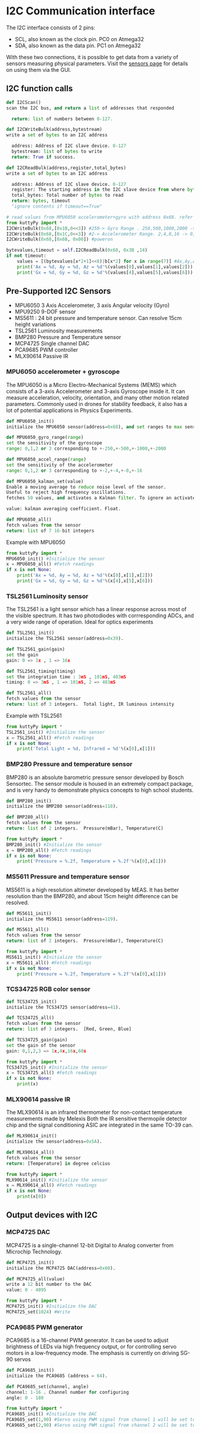 # I2C Communication interface

The I2C interface consists of 2 pins:

+ SCL, also known as the clock pin. PC0 on Atmega32
+ SDA, also known as the data pin. PC1 on Atmega32

With these two connections, it is possible to get data from a variety of sensors measuring
physical parameters. Visit the [sensors page](../../sensors) for details on using them via the GUI.


## I2C function calls

```python tab="I2CScan" hl_lines="1"
def I2CScan()
scan the I2C bus, and return a list of addresses that responded

  return: list of numbers between 0-127.

```

```python tab="I2CWriteBulk" hl_lines="1"
def I2CWriteBulk(address,bytestream)
write a set of bytes to an I2C address

  address: Address of I2C slave device. 0-127
  bytestream: list of bytes to write
  return: True if success.

```

```python tab="I2CReadBulk" hl_lines="1"
def I2CReadBulk(address,register,total_bytes)
write a set of bytes to an I2C address

  address: Address of I2C slave device. 0-127
  register: The starting address in the I2C slave device from where bytes are to be read
  total_bytes: Total number of bytes to read
  return: bytes, timeout
  "ignore contents if timeout==True"

```


```python tab="MPU6050 example"  hl_lines="1"
# read values from MPU6050 accelerometer+gyro with address 0x68. refer datasheet.
from kuttyPy import *
I2CWriteBulk(0x68,[0x1B,0<<3]) #250-> Gyro Range . 250,500,1000,2000 -> 0,1,2,3 -> shift left by 3 positions
I2CWriteBulk(0x68,[0x1C,0<<3]) #2-> Accelerometer Range. 2,4,8,16 -> 0,1,2,3 -> shift left by 3 positions
I2CWriteBulk(0x68,[0x6B, 0x00]) #poweron

bytevalues,timeout = self.I2CReadBulk(0x68, 0x3B ,14)
if not timeout:
	values = [(bytevalues[x*2+1]<<8)|b[x*2] for x in range(7)] #Ax,Ay,Az,temp,Gx,Gy,Gz are 16-bit from 2 b-bit each.
	print('Ax = %d, Ay = %d, Az = %d'%(values[0],values[1],values[2]))
	print('Gx = %d, Gy = %d, Gz = %d'%(values[4],values[5],values[6]))

```


## Pre-Supported I2C Sensors

  - MPU6050 3 Axis Accelerometer, 3 axis Angular velocity (Gyro)
  - MPU9250 9-DOF sensor
  - MS5611 : 24 bit pressure and temperature sensor. Can resolve 15cm height variations
  - TSL2561 Luminosity measurements
  - BMP280 Pressure and Temperature sensor
  - MCP4725 Single channel DAC
  - PCA9685 PWM controller
  - MLX90614 Passive IR


### MPU6050 accelerometer + gyroscope
The MPU6050 is a Micro Electro-Mechanical Systems (MEMS) which consists of a 3-axis Accelerometer
 and 3-axis Gyroscope inside it. It can measure acceleration, velocity, orientation,
 and many other motion related parameters. Commonly used in drones for stability feedback,
 it also has a lot of potential applications in Physics Experiments.

```python hl_lines="1"
def MPU6050_init()
initialize the MPU6050 sensor(address=0x68), and set ranges to max sensitivity.
```

```python hl_lines="1"
def MPU6050_gyro_range(range)
set the sensitivity of the gyroscope
range: 0,1,2 or 3 corresponding to +-250,+-500,+-1000,+-2000
```

```python hl_lines="1"
def MPU6050_accel_range(range)
set the sensitivity of the accelerometer
range: 0,1,2 or 3 corresponding to +-2,+-4,+-8,+-16
```


```python hl_lines="1"
def MPU6050_kalman_set(value)
Enable a moving average to reduce noise level of the sensor.
Useful to reject high frequency oscillations.
fetches 50 values, and activates a Kalman filter. To ignore an activated Kalman Filter, an optional False value can be supplied to `MPU6050_all`

value: kalman averaging coefficient. Float.
```


```python hl_lines="1"
def MPU6050_all()
fetch values from the sensor
return: list of 7 16-bit integers
```

Example with MPU6050

```python
from kuttyPy import *
MPU6050_init() #Initialize the sensor
x = MPU6050_all() #Fetch readings
if x is not None:
	print('Ax = %d, Ay = %d, Az = %d'%(x[0],x[1],x[2]))
	print('Gx = %d, Gy = %d, Gz = %d'%(x[4],x[5],x[6]))

```

### TSL2561 Luminosity sensor
The TSL2561  is a light sensor which has a
linear response across most of the visible spectrum. It has two photodiodes
with corrresponding ADCs, and a very wide range of operation. Ideal for optics experiments


```python hl_lines="1"
def TSL2561_init()
initialize the TSL2561 sensor(address=0x39).
```

```python hl_lines="1"
def TSL2561_gain(gain)
set the gain
gain: 0 => 1x , 1 => 16x
```

```python hl_lines="1"
def TSL2561_timing(timing)
set the integration time : 3mS , 101mS, 403mS
timing: 0 => 3mS , 1 => 101mS, 2 => 403mS
```

```python hl_lines="1"
def TSL2561_all()
fetch values from the sensor
return: list of 3 integers.  Total light, IR luminous intensity
```

Example with TSL2561

```python
from kuttyPy import *
TSL2561_init() #Initialize the sensor
x = TSL2561_all() #Fetch readings
if x is not None:
	print('Total Light = %d, Infrared = %d'%(x[0],x[1]))

```


### BMP280 Pressure and temperature sensor
BMP280 is an absolute barometric pressure sensor developed by Bosch Sensortec.
The sensor module is housed in an extremely compact package, and is very handy to
demonstrate physics concepts to high school students.

```python tab="BMP280_init" hl_lines="1"
def BMP280_init()
initialize the BMP280 sensor(address=118).
```

```python tab="BMP280_all" hl_lines="1"
def BMP280_all()
fetch values from the sensor
return: list of 2 integers.  Pressure(mBar), Temperature(C)
```

```python tab="Example"
from kuttyPy import *
BMP280_init() #Initialize the sensor
x = BMP280_all() #Fetch readings
if x is not None:
	print('Pressure = %.2f, Temperature = %.2f'%(x[0],x[1]))
```


### MS5611 Pressure and temperature sensor
MS5611 is a high resolution altimeter developed by MEAS.
It has better resolution than the BMP280, and about 15cm height difference can be resolved.

```python tab="MS5611_init" hl_lines="1"
def MS5611_init()
initialize the MS5611 sensor(address=119).
```

```python tab="MS5611_all" hl_lines="1"
def MS5611_all()
fetch values from the sensor
return: list of 2 integers.  Pressure(mBar), Temperature(C)
```

```python tab="Example"
from kuttyPy import *
MS5611_init() #Initialize the sensor
x = MS5611_all() #Fetch readings
if x is not None:
	print('Pressure = %.2f, Temperature = %.2f'%(x[0],x[1]))
```

### TCS34725 RGB color sensor

```python tab="TCS34725_init" hl_lines="1"
def TCS34725_init()
initialize the TCS34725 sensor(address=41).
```

```python tab="TCS34725_all" hl_lines="1"
def TCS34725_all()
fetch values from the sensor
return: list of 3 integers.  [Red, Green, Blue]
```

```python tab="TCS34725_gain" hl_lines="1"
def TCS34725_gain(gain)
set the gain of the sensor
gain: 0,1,2,3 => 1x,4x,16x,60x
```

```python tab="Example"
from kuttyPy import *
TCS34725_init() #Initialize the sensor
x = TCS34725_all() #Fetch readings
if x is not None:
	print(x)
```


### MLX90614 passive IR
The MLX90614 is an infrared thermometer for non-contact temperature measurements made by Melexis
Both the IR sensitive thermopile detector chip and the signal conditioning ASIC are
integrated in the same TO-39 can.

```python tab="MLX90614_init" hl_lines="1"
def MLX90614_init()
initialize the sensor(address=0x5A).
```

```python tab="MLX90614_all" hl_lines="1"
def MLX90614_all()
fetch values from the sensor
return: [Temperature] in degree celcius
```


```python tab="Example"
from kuttyPy import *
MLX90614_init() #Initialize the sensor
x = MLX90614_all() #Fetch readings
if x is not None:
	print(x[0])
```


## Output devices with I2C

### MCP4725 DAC
MCP4725 is a single-channel 12-bit Digital to Analog converter from Microchip Technology.

```python tab="MCP4725_init" hl_lines="1"
def MCP4725_init()
initialize the MCP4725 DAC(address=0x60).
```

```python tab="MCP4725_set" hl_lines="1"
def MCP4725_all(value)
write a 12 bit number to the DAC
value: 0 - 4095
```

```python tab="Example"
from kuttyPy import *
MCP4725_init() #Initialize the DAC
MCP4725_set(1024) #Write
```

### PCA9685 PWM generator
PCA9685 is a 16-channel PWM generator. It can be used to adjust brightness of LEDs via high frequency output,
or for controlling servo motors in a low-frequency mode. The emphasis is currently on driving SG-90 servos

```python tab="PCA9685_init" hl_lines="1"
def PCA9685_init()
initialize the PCA9685 (address = 64).
```

```python tab="PCA9685_set" hl_lines="1"
def PCA9685_set(channel, angle)
channel: 1-16 . Channel number for configuring
angle: 0 - 180
```

```python tab="Example"
from kuttyPy import *
PCA9685_init() #Initialize the DAC
PCA9685_set(1,90) #Servo using PWM signal from channel 1 will be set to 90 degrees
PCA9685_set(2,90) #Servo using PWM signal from channel 2 will be set to 90 degrees
```


